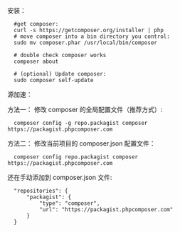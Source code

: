 
安装：
```
  #get composer:
  curl -s https://getcomposer.org/installer | php
  # move composer into a bin directory you control:
  sudo mv composer.phar /usr/local/bin/composer

  # double check composer works
  composer about

  # (optional) Update composer:
  sudo composer self-update
```  
  
源加速：
 
方法一： 修改 composer 的全局配置文件（推荐方式）:
```
  composer config -g repo.packagist composer https://packagist.phpcomposer.com
```
方法二： 修改当前项目的 composer.json 配置文件：
```
  composer config repo.packagist composer https://packagist.phpcomposer.com
```
还在手动添加到 composer.json 文件:
```
  "repositories": {
      "packagist": {
          "type": "composer",
          "url": "https://packagist.phpcomposer.com"
      }
  }
```
